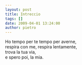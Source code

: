 ```yaml
---
layout: post
title: Intreccio
tags: []
date: 2009-04-01 13:24:00
author: pietro
---
```

Ho tempo per te tempo per averne,<br/>respira con me, respira lentamente,<br/>trova la tua via,<br/>e spero poi, la mia.
